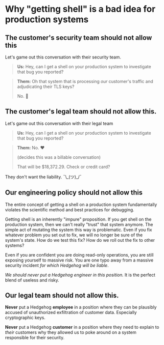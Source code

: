 # Why "getting shell" is a bad idea for production systems

## The customer's security team should not allow this

Let's game out this conversation with their security team.

> **Us:** Hey, can I get a shell on your production system to investigate that bug you reported?

> **Them:** Oh that system that is processing _our_ customer's traffic and adjudicating their TLS keys?
>
> No. 🖕️

## The customer's legal team should not allow this.

Let's game out this conversation with their legal team

> **Us:** Hey, can I get a shell on your production system to investigate that bug you reported?

> **Them:** No. ❤️
> 
> (decides this was a billable conversation)
> 
> That will be $18,372.29.
> Check or credit card?

They don't want the liability. ¯\\\_(ツ)\_/¯

## Our engineering policy should not allow this

The entire concept of getting a shell on a production system fundamentally violates the scientific method and best practices for debugging.

Getting shell is an inherently "impure" proposition.
If you get shell on the production system, then we can't really "trust" that system anymore.
The simple act of mutating the system this way is problematic.
Even if you fix whatever problem you set out to fix, we will no longer be sure of the system's state.
How do we test this fix?
How do we roll out the fix to other systems?

Even if you are confident you are doing read-only operations, you are still exposing yourself to massive risk.
You are one typo away from a massive security incident _for which Hedgehog will be liable_.

_We should never put a Hedgehog engineer in this position._  It is the perfect blend of useless and risky.


## Our legal team should not allow this.

**Never** put a Hedgehog **employee** in a position where they can be plausibly accused of unauthorized exfiltration of customer data.
Especially cryptographic keys.

**Never** put a Hedgehog **customer** in a position where they need to explain to _their_ customers why they allowed us to poke around on a system responsible for their security.
